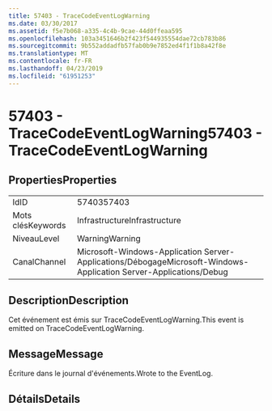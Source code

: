 ```yaml
---
title: 57403 - TraceCodeEventLogWarning
ms.date: 03/30/2017
ms.assetid: f5e7b068-a335-4c4b-9cae-44d0ffeaa595
ms.openlocfilehash: 103a3451646b2f423f544935554dae72cb783b86
ms.sourcegitcommit: 9b552addadfb57fab0b9e7852ed4f1f1b8a42f8e
ms.translationtype: MT
ms.contentlocale: fr-FR
ms.lasthandoff: 04/23/2019
ms.locfileid: "61951253"
---
```

# <a name="57403---tracecodeeventlogwarning"></a><span data-ttu-id="6b216-102">57403 - TraceCodeEventLogWarning</span><span class="sxs-lookup"><span data-stu-id="6b216-102">57403 - TraceCodeEventLogWarning</span></span>
## <a name="properties"></a><span data-ttu-id="6b216-103">Properties</span><span class="sxs-lookup"><span data-stu-id="6b216-103">Properties</span></span>  
  
|||  
|-|-|  
|<span data-ttu-id="6b216-104">Id</span><span class="sxs-lookup"><span data-stu-id="6b216-104">ID</span></span>|<span data-ttu-id="6b216-105">57403</span><span class="sxs-lookup"><span data-stu-id="6b216-105">57403</span></span>|  
|<span data-ttu-id="6b216-106">Mots clés</span><span class="sxs-lookup"><span data-stu-id="6b216-106">Keywords</span></span>|<span data-ttu-id="6b216-107">Infrastructure</span><span class="sxs-lookup"><span data-stu-id="6b216-107">Infrastructure</span></span>|  
|<span data-ttu-id="6b216-108">Niveau</span><span class="sxs-lookup"><span data-stu-id="6b216-108">Level</span></span>|<span data-ttu-id="6b216-109">Warning</span><span class="sxs-lookup"><span data-stu-id="6b216-109">Warning</span></span>|  
|<span data-ttu-id="6b216-110">Canal</span><span class="sxs-lookup"><span data-stu-id="6b216-110">Channel</span></span>|<span data-ttu-id="6b216-111">Microsoft-Windows-Application Server-Applications/Débogage</span><span class="sxs-lookup"><span data-stu-id="6b216-111">Microsoft-Windows-Application Server-Applications/Debug</span></span>|  
  
## <a name="description"></a><span data-ttu-id="6b216-112">Description</span><span class="sxs-lookup"><span data-stu-id="6b216-112">Description</span></span>  
 <span data-ttu-id="6b216-113">Cet événement est émis sur TraceCodeEventLogWarning.</span><span class="sxs-lookup"><span data-stu-id="6b216-113">This event is emitted on TraceCodeEventLogWarning.</span></span>  
  
## <a name="message"></a><span data-ttu-id="6b216-114">Message</span><span class="sxs-lookup"><span data-stu-id="6b216-114">Message</span></span>  
 <span data-ttu-id="6b216-115">Écriture dans le journal d'événements.</span><span class="sxs-lookup"><span data-stu-id="6b216-115">Wrote to the EventLog.</span></span>  
  
## <a name="details"></a><span data-ttu-id="6b216-116">Détails</span><span class="sxs-lookup"><span data-stu-id="6b216-116">Details</span></span>
